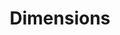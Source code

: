 ---
bigquery: https://console.cloud.google.com/bigquery?p=covid-19-dimensions-ai&page=table&d=data&t=publications
contributors: Digital Science, https://www.digital-science.com/
cost: Free for personal, non-commercial use.
description: Dimensions contains more than 100 million publications, ranging from
  articles published in scholarly journals, books and book chapters, to preprints
  and conference proceedings. All publications are contextualized with linked data
  sets, funding, publications, patents, clinical trials, and policy documents. You
  can also view associated categories, funders, institutions, and researcher profiles.
documentation: https://docs.dimensions.ai/bigquery/index.html
last_edit: Mon, 04 Apr 2022 19:04:00 GMT
location: https://www.dimensions.ai/products/free/
maintained_by: Digital Science, https://www.digital-science.com/
schema_fields: '[''associated_publication_arxiv_id'', ''arxiv_id'', ''metrics'', ''phase'',
  ''associated_publication_pmid'', ''linkout'', ''authors'', ''address'', ''isbn'',
  ''original_abstract'', ''granted_year'', ''doi'', ''category_hrcs_hc'', ''application_number'',
  ''date_inserted'', ''types'', ''assignee_orgs'', ''legal_status'', ''grant_number'',
  ''expiration_year'', ''pages'', ''year'', ''date_imported_gbq'', ''category_uoa'',
  ''external_ids'', ''date_print'', ''category_bra'', ''category_rcdc'', ''type'',
  ''organisation_details'', ''category_hrcs_rac'', ''wikipedia_url'', ''patent_ids'',
  ''citations_count'', ''editors'', ''pmcid'', ''funding_amount'', ''repository_id'',
  ''granted_date'', ''clinical_trial_ids'', ''category_hra'', ''original_assignee_countries'',
  ''registry'', ''date_normal'', ''funding_chf'', ''issue'', ''language'', ''filing_year'',
  ''family_count'', ''funding_usd'', ''repository_url'', ''date'', ''category_sdg'',
  ''expiration_date'', ''relationships'', ''resulting_publication_doi'', ''funder_org_state_codes'',
  ''status'', ''research_org_state_names'', ''acronyms'', ''investigators'', ''ipcr'',
  ''category_for'', ''book_title'', ''researcher_ids'', ''current_assignee_countries'',
  ''created_date'', ''start_date'', ''parent_id'', ''funder_countries'', ''publisher'',
  ''funder_org_acronyms'', ''pmid'', ''research_org_city_names'', ''research_org_country_names'',
  ''family_members_ids'', ''funding_aud'', ''legal_events'', ''filing_date'', ''start_year'',
  ''mesh_headings'', ''kind'', ''conference'', ''gender'', ''supporting_grant_ids'',
  ''name'', ''research_orgs'', ''repository_name'', ''category_icrp_cso'', ''id'',
  ''email_address'', ''journal'', ''original_title'', ''research_org_state_codes'',
  ''publication_ids'', ''priority_date'', ''family_id'', ''funder_org_countries'',
  ''inventor_names'', ''altmetrics'', ''title'', ''journal_lists'', ''jurisdiction'',
  ''open_access_categories_v2'', ''volume'', ''links'', ''current_assignee'', ''aliases'',
  ''funding_cny'', ''filing_status'', ''eisbn'', ''current_assignee_orgs'', ''assignee_countries'',
  ''citation_string'', ''proceedings_title'', ''associated_grant_ids'', ''resulting_publication_ids'',
  ''labels'', ''original_assignee_orgs'', ''priority_year'', ''date_online'', ''cpc'',
  ''category_icrp_ct'', ''reference_ids'', ''concepts'', ''publication_date'', ''description'',
  ''funding_eur'', ''cited_by_ids'', ''open_access_categories'', ''funding_nzd'',
  ''brief_title'', ''date_modified'', ''research_org_countries'', ''active_years'',
  ''end_date'', ''conditions'', ''funder_org_cities'', ''foa_number'', ''funding_cad'',
  ''source_id'', ''research_org_cities'', ''mesh_terms'', ''acronym'', ''interventions'',
  ''funder_orgs'', ''abstract'', ''embargo_date'', ''funder_org'', ''funding_currency'',
  ''funding_jpy'', ''funding_gbp'', ''established'', ''associated_publication_id'',
  ''citations'', ''subtitles'', ''categories'', ''associated_publication_doi'', ''funding_details'',
  ''end_year'', ''license'', ''original_assignee'', ''publication_year'', ''acknowledgements'',
  ''book_series_title'']'
shortname: dimensions
tags:
- scholarly literature
- patents
- funding
- clinical trials
- academic profiles
terms_of_use: 'Use of both the Dimensions COVID-19 dataset and full Dimensions dataset
  are subject to the Dimensions Terms of use: https://www.dimensions.ai/policies-terms-legal '
title: Dimensions
uuid: dcff88bd-fe6b-4fdb-8159-809bf9d7bc1c
---